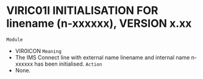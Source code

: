 # VIRIC01I INITIALISATION FOR linename (n-xxxxxx), VERSION x.xx
`Module`
- VIR0ICON
`Meaning`
- The IMS Connect line with external name linename and internal name n-xxxxxx has been initialised.
`Action`
- None.
